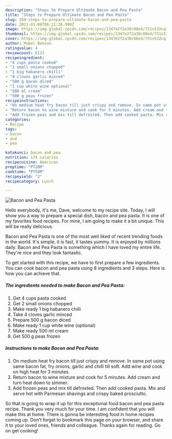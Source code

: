 ```yaml
---
description: "Steps to Prepare Ultimate Bacon and Pea Pasta"
title: "Steps to Prepare Ultimate Bacon and Pea Pasta"
slug: 269-steps-to-prepare-ultimate-bacon-and-pea-pasta
date: 2021-01-08T06:12:26.990Z
image: https://img-global.cpcdn.com/recipes/1347e2f2a30c08e4/751x532cq70/bacon-and-pea-pasta-recipe-main-photo.jpg
thumbnail: https://img-global.cpcdn.com/recipes/1347e2f2a30c08e4/751x532cq70/bacon-and-pea-pasta-recipe-main-photo.jpg
cover: https://img-global.cpcdn.com/recipes/1347e2f2a30c08e4/751x532cq70/bacon-and-pea-pasta-recipe-main-photo.jpg
author: Mabel Benson
ratingvalue: 4
reviewcount: 8123
recipeingredient:
- "4 cups pasta cooked"
- "2 small onions chopped"
- "1 big habanero chilli"
- "4 cloves garlic minced"
- "500 g bacon diced"
- "1 cup white wine optional"
- "500 ml cream"
- "500 g peas frozen"
recipeinstructions:
- "On medium heat fry bacon till just crispy and remove. In same pot using same bacon fat, fry onions, garlic and chilli till soft. Add wine and cook on high heat for 3 minutes."
- "Return bacon to wine mixture and cook for 5 minutes. Add cream and turn heat down to simmer."
- "Add frozen peas and mix till defrosted. Then add cooked pasta. Mix and serve hot with Parmesan shavings and crispy baked prosciutto."
categories:
- Recipe
tags:
- bacon
- and
- pea

katakunci: bacon and pea 
nutrition: 174 calories
recipecuisine: American
preptime: "PT20M"
cooktime: "PT54M"
recipeyield: "2"
recipecategory: Lunch

---
```



![Bacon and Pea Pasta](https://img-global.cpcdn.com/recipes/1347e2f2a30c08e4/751x532cq70/bacon-and-pea-pasta-recipe-main-photo.jpg)

Hello everybody, it's me, Dave, welcome to my recipe site. Today, I will show you a way to prepare a special dish, bacon and pea pasta. It is one of my favorites food recipes. For mine, I am going to make it a bit unique. This will be really delicious.



Bacon and Pea Pasta is one of the most well liked of recent trending foods in the world. It's simple, it is fast, it tastes yummy. It is enjoyed by millions daily. Bacon and Pea Pasta is something which I have loved my entire life. They're nice and they look fantastic.


To get started with this recipe, we have to first prepare a few ingredients. You can cook bacon and pea pasta using 8 ingredients and 3 steps. Here is how you can achieve that.

<!--inarticleads1-->

##### The ingredients needed to make Bacon and Pea Pasta:

1. Get 4 cups pasta cooked
1. Get 2 small onions chopped
1. Make ready 1 big habanero chilli
1. Take 4 cloves garlic minced
1. Prepare 500 g bacon diced
1. Make ready 1 cup white wine (optional)
1. Make ready 500 ml cream
1. Get 500 g peas frozen




<!--inarticleads2-->

##### Instructions to make Bacon and Pea Pasta:

1. On medium heat fry bacon till just crispy and remove. In same pot using same bacon fat, fry onions, garlic and chilli till soft. Add wine and cook on high heat for 3 minutes.
1. Return bacon to wine mixture and cook for 5 minutes. Add cream and turn heat down to simmer.
1. Add frozen peas and mix till defrosted. Then add cooked pasta. Mix and serve hot with Parmesan shavings and crispy baked prosciutto.




So that is going to wrap it up for this exceptional food bacon and pea pasta recipe. Thank you very much for your time. I am confident that you will make this at home. There is gonna be interesting food in home recipes coming up. Don't forget to bookmark this page on your browser, and share it to your loved ones, friends and colleague. Thanks again for reading. Go on get cooking!
